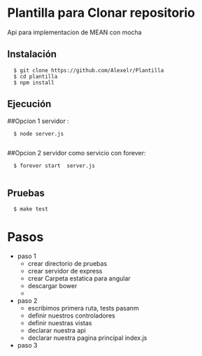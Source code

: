 # Plantilla para Clonar repositorio 

Api para implementacion de MEAN con mocha 
## Instalación

```shell
  $ git clone https://github.com/Alexelr/Plantilla
  $ cd plantilla
  $ npm install
```

## Ejecución
##Opcion 1 servidor :
```shell
  $ node server.js
  
```
##Opcion 2 servidor como servicio con forever:

```shell
  $ forever start  server.js
  
```
## Pruebas

```shell
  $ make test
```

# Pasos
- paso 1
  - crear directorio de pruebas
  - crear servidor de express
  - crear Carpeta estatica para angular 
  - descargar bower
  - 
- paso 2
  - escribimos primera ruta, tests pasanm
  - definir nuestros controladores 
  - definir nuestras vistas 
  - declarar nuestra api
  - declarar nuestra pagina principal index.js
- paso 3
